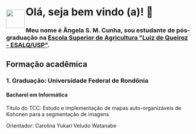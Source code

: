 <img style = "margin-top: 50px" align="left" width="50px" src="https://imagens.usp.br/wp-content/uploads/ESALQ.jpg">

# Olá, seja bem vindo (a)! 👋
### Meu nome é Ângela S. M. Cunha, sou estudante de pós-graduação na <a href="https://www.esalq.usp.br/">Escola Superior de Agricultura "Luiz de Queiroz - ESALQ/USP"</a>.

## Formação acadêmica
### 1. Graduação: Universidade Federal de Rondônia
#### Bacharel em Informática
<p> Título do TCC: Estudo e implementação de mapas auto-organizáveis de Kohonen para a segmentação de imagens</p>
<p> Orientador: Carolina Yukari Veludo Watanabe</p>


